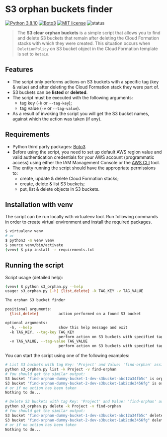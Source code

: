 # S3 orphan buckets finder

[![Python 3.8.10](https://img.shields.io/badge/python-3.8.10-blue.svg)](https://www.python.org/downloads/release/python-377/)
[![Boto3](https://img.shields.io/badge/Boto3-1.20.26-blue.svg)](https://boto3.amazonaws.com/v1/documentation/api/latest/index.html)
[![MIT license](https://img.shields.io/badge/License-MIT-blue.svg)](https://lbesson.mit-license.org/)
![status](https://github.com/luk-kop/s3-orphan-buckets-finder/actions/workflows/main.yml/badge.svg)


> The **S3 clear orphan buckets** is a simple script that allows you to find and delete S3 buckets that remain after deleting the Cloud Formation stacks with which they were created.
> This situation occurs when `DeletionPolicy` on S3 bucket object in the Cloud Formation template is set to `Retain`.

## Features
- The script only performs actions on S3 buckets with a specific tag (key & value) and after deleting the Cloud Formation stack they were part of. 
- S3 buckets can be **listed** or **deleted**.
- The script must be executed with the following arguments:
  - tag key (`-k` or `--tag-key`);
  - tag value (`-v` or `--tag-value`).
- As a result of invoking the script you will get the S3 bucket names, against which the action was taken (if any).

## Requirements
- Python third party packages: [Boto3](https://boto3.amazonaws.com/v1/documentation/api/latest/index.html)
- Before using the script, you need to set up default AWS region value and valid authentication credentials for your AWS account (programmatic access) using either the IAM Management Console or the [AWS CLI](https://docs.aws.amazon.com/cli/latest/userguide/install-cliv2-linux.html) tool.
- The entity running the script should have the appropriate permissions to:
  - create, update & delete Cloud Formation stacks;
  - create, delete & list S3 buckets;
  - put, list & delete objects in S3 buckets.
    
## Installation with venv
The script can be run locally with virtualenv tool. Run following commands in order to create virtual environment and install the required packages.
```bash
$ virtualenv venv
# or
$ python3 -m venv venv
$ source venv/bin/activate
(venv) $ pip install -r requirements.txt
```

## Running the script
Script usage (detailed help):
```bash
(venv) $ python s3_orphan.py --help
usage: s3_orphan.py [-h] {list,delete} -k TAG_KEY -v TAG_VALUE

The orphan S3 bucket finder

positional arguments:
  {list,delete}         action performed on a found S3 bucket

optional arguments:
  -h, --help            show this help message and exit
  -k TAG_KEY, --tag-key TAG_KEY
                        perform action on S3 buckets with specified tag key
  -v TAG_VALUE, --tag-value TAG_VALUE
                        perform action on S3 buckets with specified tag value
```
You can start the script using one of the following examples:
```bash
# List S3 buckets with tag Key: 'Project' and Value: 'find-orphan' assigned.
python s3_orphan.py list -k Project -v find-orphan
# You should get the similar output:
S3 bucket "find-orphan-dummy-bucket-1-dev-s3bucket-abc12a34fb5c" is orphaned.
S3 bucket "find-orphan-dummy-bucket-2-dev-s3bucket-1ab2cde3456fg" is orphaned.
# or if no action has been taken
Nothing to do...

# Delete S3 buckets with tag Key: 'Project' and Value: 'find-orphan' assigned.
python s3_orphan.py delete -k Project -v find-orphan
# You should get the similar output:
S3 bucket "find-orphan-dummy-bucket-1-dev-s3bucket-abc12a34fb5c" deleted.
S3 bucket "find-orphan-dummy-bucket-2-dev-s3bucket-1ab2cde3456fg" deleted.
# or if no action has been taken
Nothing to do...
```
